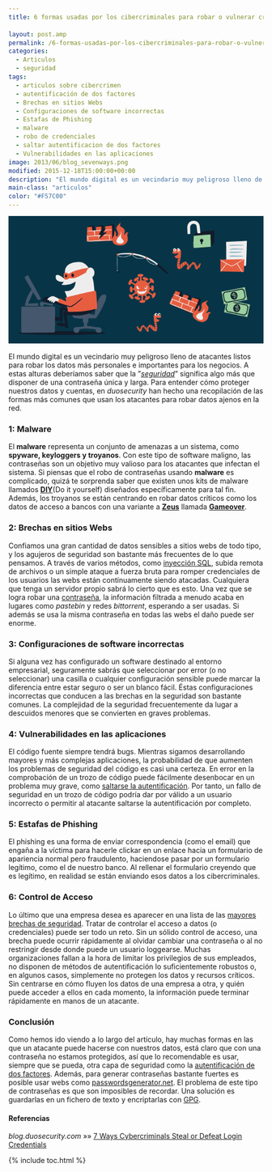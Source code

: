 ```yaml
---
title: 6 formas usadas por los cibercriminales para robar o vulnerar credenciales de login

layout: post.amp
permalink: /6-formas-usadas-por-los-cibercriminales-para-robar-o-vulnerar-credenciales-de-login/
categories:
  - Articulos
  - seguridad
tags:
  - articulos sobre cibercrimen
  - autentificación de dos factores
  - Brechas en sitios Webs
  - Configuraciones de software incorrectas
  - Estafas de Phishing
  - malware
  - robo de credenciales
  - saltar autentificacion de dos factores
  - Vulnerabilidades en las aplicaciones
image: 2013/06/blog_sevenways.png
modified: 2015-12-18T15:00:00+00:00
description: "El mundo digital es un vecindario muy peligroso lleno de atacantes listos para robar los datos más personales e importantes para los negocios. A estas alturas deberíamos saber que la ”seguridad” significa algo más que disponer de una contraseña única y larga. Para entender cómo proteger nuestros datos y cuentas, en duosecurity han hecho una recopilación de las formas más comunes que usan los atacantes para robar datos ajenos en la red."
main-class: "articulos"
color: "#F57C00"
---
```

<img src="/assets/img/2013/06/blog_sevenways.png" alt="7 formas usadas por cibercriminales para robar o vulnerar credenciales de login"   />

El mundo digital es un vecindario muy peligroso lleno de atacantes listos para robar los datos más personales e importantes para los negocios. A estas alturas deberíamos saber que la ”*[seguridad][1]*” significa algo más que disponer de una contraseña única y larga. Para entender cómo proteger nuestros datos y cuentas, en *duosecurity* han hecho una recopilación de las formas más comunes que usan los atacantes para robar datos ajenos en la red.  

<!--ad-->

### 1: Malware

El **malware** representa un conjunto de amenazas a un sistema, como **spyware, keyloggers y troyanos**. Con este tipo de software maligno, las contraseñas son un objetivo muy valioso para los atacantes que infectan el sistema. Si piensas que el robo de contraseñas usando **malware** es complicado, quizá te sorprenda saber que existen unos kits de malware llamados **<a href="http://blog.webroot.com/2013/01/30/a-peek-inside-a-diy-password-stealing-malware/" target="_blank">DIY</a>**(Do it yourself) diseñados específicamente para tal fin. Además, los troyanos se están centrando en robar datos críticos como los datos de acceso a bancos con una variante a **<a href="http://en.wikipedia.org/wiki/Zeus_(Trojan_horse)" target="_blank">Zeus</a>** llamada **<a href="http://gcn.com/articles/2012/01/10/zeus-trojan-returns-steals-bank-account-info-fbi-warns.aspx" target="_blank">Gameover</a>**.

### 2: Brechas en sitios Webs

Confiamos una gran cantidad de datos sensibles a sitios webs de todo tipo, y los agujeros de seguridad son bastante más frecuentes de lo que pensamos. A través de varios métodos, como [inyección SQL][2], subida remota de archivos o un simple ataque a fuerza bruta para romper credenciales de los usuarios las webs están contínuamente siendo atacadas. Cualquiera que tenga un servidor propio sabrá lo cierto que es esto. Una vez que se logra robar una [contraseña][3], la información filtrada a menudo acaba en lugares como *pastebin* y redes *bittorrent*, esperando a ser usadas. Si además se usa la misma contraseña en todas las webs el daño puede ser enorme.

### 3: Configuraciones de software incorrectas

Si alguna vez has configurado un software destinado al entorno empresarial, seguramente sabrás que seleccionar por error (o no seleccionar) una casilla o cualquier configuración sensible puede marcar la diferencia entre estar seguro o ser un blanco fácil. Éstas configuraciones incorrectas que conducen a las brechas en la seguridad son bastante comunes. La complejidad de la seguridad frecuentemente da lugar a descuidos menores que se convierten en graves problemas.

### 4: Vulnerabilidades en las aplicaciones

El código fuente siempre tendrá bugs. Mientras sigamos desarrollando mayores y más complejas aplicaciones, la probabilidad de que aumenten los problemas de seguridad del código es casi una certeza. En error en la comprobación de un trozo de código puede fácilmente desenbocar en un problema muy grave, como <a href="http://www.enterprisenetworkingplanet.com/netsecur/article.php/3916331/Watch-for-Authentication-Bypass-Vulnerabilities.htm" target="_blank">saltarse la autentificación</a>. Por tanto, un fallo de seguridad en un trozo de código podría dar por válido a un usuario incorrecto o permitir al atacante saltarse la autentificación por completo.

### 5: Estafas de Phishing

El phishing es una forma de enviar correspondencia (como el email) que engaña a la víctima para hacerle clickar en un enlace hacia un formulario de apariencia normal pero fraudulento, haciendose pasar por un formulario legítimo, como el de nuestro banco. Al rellenar el formulario creyendo que es legítimo, en realidad se están enviando esos datos a los cibercriminales.

### 6: Control de Acceso

Lo último que una empresa desea es aparecer en una lista de las <a href="http://www.darkreading.com/database/5-big-database-breaches-of-spring-2013/240155864" target="_blank">mayores brechas de seguridad</a>. Tratar de controlar el acceso a datos (o credenciales) puede ser todo un reto. Sin un sólido control de acceso, una brecha puede ocurrir rápidamente al olvidar cambiar una contraseña o al no restringir desde donde puede un usuario loggearse. Muchas organizaciones fallan a la hora de limitar los privilegios de sus empleados, no disponen de métodos de autentificación lo suficientemente robustos o, en algunos casos, simplemente no protegen los datos y recursos críticos. Sin centrarse en cómo fluyen los datos de una empresa a otra, y quién puede acceder a ellos en cada momento, la información puede terminar rápidamente en manos de un atacante.

### Conclusión

Como hemos ido viendo a lo largo del artículo, hay muchas formas en las que un atacante puede hacerse con nuestros datos, está claro que con una contraseña no estamos protegidos, así que lo recomendable es usar, siempre que se pueda, otra capa de seguridad como la [autentificación de dos factores][4]. Además, para generar contraseñas bastante fuertes es posible usar webs como <a href="http://passwordsgenerator.net/" target="_blank">passwordsgenerator.net</a>. El problema de este tipo de contraseñas es que son imposibles de recordar. Una solución es guardarlas en un fichero de texto y encriptarlas con <a href="/editar-y-crear-archivos-cifrados-con-gpg-en-vim/" title="Editar y crear archivos cifrados con GPG en Vim" target="_blank">GPG</a>.

#### Referencias

*blog.duosecurity.com* »» <a href="https://blog.duosecurity.com/2013/06/7-ways-cybercriminals-steal-or-defeat-login-credentials-2/" target="_blank">7 Ways Cybercriminals Steal or Defeat Login Credentials</a>



 [1]: /seguridad/
 [2]: /introduccion-sql-sql-introduction/
 [3]: /como-se-almacenan-tus-contrasenas-en-internet-y-cuando-la-longitud-de-la-misma-no-importa/ "Cómo se almacenan tus contraseñas en internet (y cuando la longitud de la misma no importa)"
 [4]: /todos-los-lugares-donde-deberias-habilitar-autenticacion-de-dos-factores-ahora-mismo/ "Todos los lugares donde deberías habilitar la Autenticación de Dos Factores ahora mismo"

{% include toc.html %}
